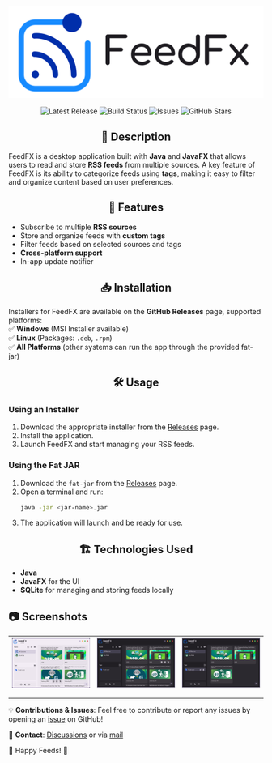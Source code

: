 <p align="center">
  <img alt="FeedFX Logo" src="screens/logo.svg"/>
</p>

<p align="center">
  <img src="https://img.shields.io/github/v/release/palexdev/FeedFX?color=blue&label=Latest%20Release" alt="Latest Release">
  <img src="https://github.com/palexdev/FeedFX/actions/workflows/pipeline.yml/badge.svg" alt="Build Status">
  <img src="https://img.shields.io/github/issues/palexdev/FeedFX" alt="Issues">
  <img src="https://img.shields.io/github/stars/palexdev/FeedFX?style=social" alt="GitHub Stars">
</p>

<div align="center">
    <h2>📖 Description</h2>
</div>

FeedFX is a desktop application built with **Java** and **JavaFX** that allows users to read and store **RSS feeds**
from multiple sources. A key feature of FeedFX is its ability to categorize feeds using **tags**, making it easy to
filter and organize content based on user preferences.

<div align="center">
    <h2>🚀 Features</h2>
</div>


- Subscribe to multiple **RSS sources**
- Store and organize feeds with **custom tags**
- Filter feeds based on selected sources and tags
- **Cross-platform support**
- In-app update notifier

<div align="center">
    <h2>📥 Installation</h2>
</div>

Installers for FeedFX are available on the **GitHub Releases** page, supported platforms:  
✅ **Windows** (MSI Installer available)  
✅ **Linux** (Packages: `.deb`, `.rpm`)  
✅ **All Platforms** (other systems can run the app through the provided fat-jar)
 
<div align="center">
    <h2>🛠 Usage</h2>
</div>

### Using an Installer

1. Download the appropriate installer from the [Releases](https://github.com/palexdev/FeedFX/releases/latest) page.
2. Install the application.
3. Launch FeedFX and start managing your RSS feeds.

### Using the Fat JAR

1. Download the `fat-jar` from the [Releases](https://github.com/palexdev/FeedFX/releases/latest) page.
2. Open a terminal and run:
   ```sh
   java -jar <jar-name>.jar
   ```
3. The application will launch and be ready for use.

<div align="center">
    <h2>🏗 Technologies Used</h2>
</div>

- **Java**
- **JavaFX** for the UI
- **SQLite** for managing and storing feeds locally

## 📷 Screenshots

| ![Screen 1](screens/screen1.png) | ![Screen 2](screens/screen2.png) | ![Screen 3](screens/screen3.png) |
|----------------------------------|----------------------------------|----------------------------------|

---

💡 **Contributions & Issues**: Feel free to contribute or report any issues by opening
an [issue](https://github.com/palexdev/FeedFX/issues) on GitHub!

📧 **Contact**: [Discussions](https://github.com/palexdev/FeedFX/discussions) or via [mail](mailto:alessandro.parisi406@gmail.com)

🚀 Happy Feeds! 🎉

